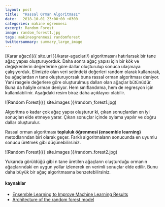 ```yaml
---
layout: post
title:  "Rassal Orman Algoritması"
date:   2018-10-01 23:00:00 +0300
categories: makine öğrenmesi
excerpt: Random Forest
image: random_forest1.jpg
tags: makineogrenmesi randomforest
twittersummary: summary_large_image
---
```

[Karar ağacı]({{ site.url }}/karar-agaclari/) algoritmasını hatırlarsak bir tane ağaç yapısı oluşturuyorduk. Daha sonra ağaç yapısı için bir kök ve değişkenlerin değerlerine göre dallar oluşturulup sonuca ulaşmaya çalışıyorduk. Elimizde olan veri setindeki değerleri random olarak kullanarak, bu ağaçlardan _n_ tane oluşturuyorsak buna rassal orman algoritması deniyor. Yani rasgele değerlere göre oluşturulmuş dalları olan ağaçlar bütünüdür. Buna da haliyle orman deniyor. Hem sınıflandırma, hem de regresyon için kullanılabilinir. Aşağıdaki resim biraz daha açıklayıcı olabilir.

![Random Forest]({{ site.images }}/random_forest1.jpg)

Algoritma o kadar çok ağaç yapısı oluşturur ki, çıkan sonuçlardan en iyi sonuçları elde etmeye yarar. Çıkan sonuçlar içinde oylama yapılır ve doğru dallar oluşturulur.

Rassal orman algoritması **topluluk öğrenmesi (ensemble learning)** metodlarından biri olarak geçer. Farklı algoritmaların sonucunda en uyumlu sonucu üretmek gibi düşünebilirsiniz.

![Random Forest]({{ site.images }}/random_forest2.jpg)

Yukarıda görüldüğü gibi n tane üretilen ağaçların oluşturduğu ormanın ağaçlarındaki en uygun yollar izlenerek en verimli sonuçlar elde edilir. Bunu daha büyük bir ağaç algoritmasına benzetebilirsiniz.

#### kaynaklar
* [Ensemble Learning to Improve Machine Learning Results](https://blog.statsbot.co/ensemble-learning-d1dcd548e936)
* [Architecture of the random forest model](https://www.researchgate.net/figure/Architecture-of-the-random-forest-model_fig1_301638643)
